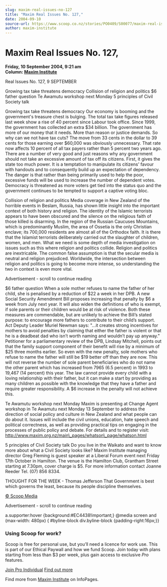 ```yaml
---
slug: maxim-real-issues-no-127
title: "Maxim Real Issues No. 127,"
date: 2004-09-10
source-url: https://www.scoop.co.nz/stories/PO0409/S00077/maxim-real-issues-no-127.htm
author: maxim-institute
---
```

Maxim Real Issues No. 127,
==========================

**Friday, 10 September 2004, 9:21 am**  
**Column: [Maxim Institute](https://info.scoop.co.nz/Maxim_Institute)**

Real Issues No. 127, 9 SEPTEMBER

  
Growing tax take threatens democracy Collision of religion and politics $6 father question Te Awamutu workshop next Monday 5 principles of Civil Society talk

  
Growing tax take threatens democracy Our economy is booming and the government's treasure chest is bulging. The total tax take figures released last week show a rise of 40 percent since Labour took office. Since 1999, the government has collected an extra $34 billion. The government has more of our money that it needs. More than reason or justice demands. So why can we not have tax cuts? The move from 33 cents in the dollar to 39 cents for those earning over $60,000 was obviously unnecessary. That rate now affects 10 percent of all tax payers rather than 5 percent two years ago. There are a number of very good and just reasons why any government should not take an excessive amount of tax off its citizens. First, it gives the state too much power. It is a temptation to manipulate its citizens' favour with handouts and to consequently build up an expectation of dependency. The danger is that rather than being primarily used to help the poor, excessive funds will be used to increase the number of dependent votes. Democracy is threatened as more voters get tied into the status quo and the government continues to be tempted to support a captive voting bloc.

Collision of religion and politics Media coverage in New Zealand of the horrible events in Beslam, Russia, has shown little insight into the important context of both history and religion. The identity of the Islamic terrorists appears to have been obscured and the silence on the religious faith of those killed is disarming. In the region of the Russian Caucuses Mountains, which is predominantly Muslim, the area of Ossetia is the only Christian enclave; its 700,000 residents are almost all of the Orthodox faith. It is there that the Islamist terrorists deliberately carried out the slaughter of children, women, and men. What we need is some depth of media investigation on issues such as this where religion and politics collide. Religion and politics are inextricable. The common false assumption is that the secular media is neutral and religion prejudiced. Worldwide, the intersection between religion and politics is going to become more intense, so understanding the two in context is even more vital.

Advertisement - scroll to continue reading





  
$6 father question When a sole mother refuses to name the father of her child, she is penalised by a reduction of $22 a week in her DPB. A new Social Security Amendment Bill proposes increasing that penalty by $6 a week from July next year. It will also widen the definitions of who is exempt, if sole parents or their children would be at risk of violence. Both these measures are commendable, but are unlikely to achieve the Bill’s stated purpose: to encourage more fathers to contribute to their child’s support. Act Deputy Leader Muriel Newman says: "...it creates strong incentives for mothers to avoid penalties by claiming that either the father is violent or that he is a deadbeat dad who isn’t worth naming and wouldn’t pay up anyway." Petitioner for a parliamentary review of the DPB, Lindsay Mitchell, points out that the family support component of their benefit will rise by a minimum of $25 three months earlier. So even with the new penalty, sole mothers who refuse to name the father will still be $19 better off than they are now. This will not reverse the number of sole parent beneficiaries who do not name the other parent which has increased from 7965 (6.5 percent) in 1993 to 19,467 (14 percent) this year. The law cannot provide every child with a loving relationship with their father, but it can make a start by providing as many children as possible with the knowledge that they have a father and require greater responsibility. A $6 increase in the penalty will not achieve this.

Te Awamutu workshop next Monday Maxim is presenting at Change Agent workshop in Te Awamutu next Monday 13 September to address the direction of social policy and culture in New Zealand and what people can do about it. Issues will include the civil unions, education, hate speech and political correctness, as well as providing practical tips on engaging in the processes of public policy and debate. For details and to register visit:  
http://www.maxim.org.nz/main\_pages/whatson\_page/whatson.html

  
5 principles of Civil Society talk Do you live in the Waikato and want to know more about what a Civil Society looks like? Maxim Institute managing director Greg Fleming is guest speaker at a Liberal Forum event next Friday 17th October in Hamilton. The venue is the Hamilton Club, Grantham Street starting at 7.30pm, cover charge is $5. For more information contact Joanne Reeder Tel. (07) 856 8334.

THOUGHT FOR THE WEEK - Thomas Jefferson That Government is best which governs the least, because its people discipline themselves.  

[© Scoop Media](http://www.scoop.co.nz/about/terms.html)  

Advertisement - scroll to continue reading



a.supporter:hover {background:#EC4438!important;} @media screen and (max-width: 480px) { #byline-block div.byline-block {padding-right:16px;}}

### Using Scoop for work?

Scoop is free for personal use, but you’ll need a licence for work use. This is part of our Ethical Paywall and how we fund Scoop. Join today with plans starting from less than $3 per week, plus gain access to exclusive _Pro_ features.  
  
[Join Pro Individual](https://pro.scoop.co.nz/Individual/?from=ProIn24) [Find out more](https://pro.scoop.co.nz/using-scoop-for-work/?from=ProIn24)

Find more from [Maxim Institute](https://info.scoop.co.nz/Maxim_Institute) on InfoPages.